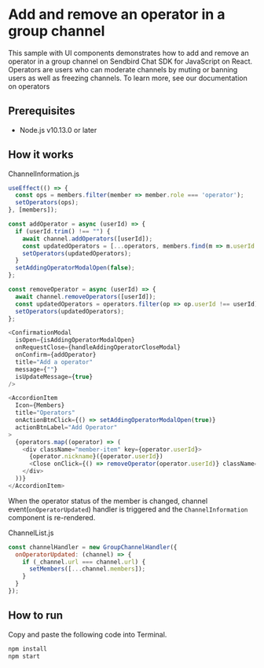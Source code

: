# Add and remove an operator in a group channel

This sample with UI components demonstrates how to add and remove an operator in a group channel on Sendbird Chat SDK for JavaScript on React.
Operators are users who can moderate channels by muting or banning users as well as freezing channels. To learn more, see our documentation on operators

## Prerequisites

+ Node.js v10.13.0 or later

## How it works

ChannelInformation.js
```javascript
useEffect(() => {
  const ops = members.filter(member => member.role === 'operator');
  setOperators(ops);
}, [members]);

const addOperator = async (userId) => {
  if (userId.trim() !== "") {
    await channel.addOperators([userId]);
    const updatedOperators = [...operators, members.find(m => m.userId === userId)];
    setOperators(updatedOperators);
  }
  setAddingOperatorModalOpen(false);
};

const removeOperator = async (userId) => {
  await channel.removeOperators([userId]);
  const updatedOperators = operators.filter(op => op.userId !== userId);
  setOperators(updatedOperators);
};

<ConfirmationModal
  isOpen={isAddingOperatorModalOpen}
  onRequestClose={handleAddingOperatorCloseModal}
  onConfirm={addOperator}
  title="Add a operator"
  message={""}
  isUpdateMessage={true}
/>

<AccordionItem
  Icon={Members}
  title="Operators"
  onActionBtnClick={() => setAddingOperatorModalOpen(true)}
  actionBtnLabel="Add Operator"
>
  {operators.map((operator) => (
    <div className="member-item" key={operator.userId}>
      {operator.nickname}({operator.userId})
      <Close onClick={() => removeOperator(operator.userId)} className="close-icon"/>
    </div>
  ))}
</AccordionItem>
```

When the operator status of the member is changed, channel event(`onOperatorUpdated`) handler is triggered and the `ChannelInformation` component is re-rendered.

ChannelList.js
```javascript
const channelHandler = new GroupChannelHandler({
  onOperatorUpdated: (channel) => {
    if (_channel.url === channel.url) {
      setMembers([...channel.members]);
    }
  }
});
```

## How to run

Copy and paste the following code into Terminal.

``` bash
npm install
npm start
```
